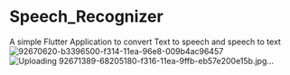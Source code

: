 # Speech_Recognizer
A simple Flutter Application to convert Text to speech and speech to text
![92670620-b3396500-f314-11ea-96e8-009b4ac96457](https://user-images.githubusercontent.com/86880541/124355197-40390c00-dc10-11eb-85dc-d4e94818e7e1.jpg)
![Uploading 92671389-68205180-f316-11ea-9ffb-eb57e200e15b.jpg…]()

